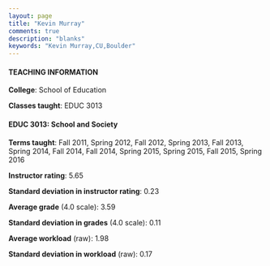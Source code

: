 ```yaml
---
layout: page
title: "Kevin Murray" 
comments: true
description: "blanks"
keywords: "Kevin Murray,CU,Boulder"
---
```

<head>
<script src="https://ajax.googleapis.com/ajax/libs/jquery/2.1.3/jquery.min.js"></script>
<script src="https://dl.dropboxusercontent.com/s/pc42nxpaw1ea4o9/highcharts.js?dl=0"></script>
<!-- <script src="../assets/js/highcharts.js"></script> -->
<style type="text/css">@font-face {
	font-family: "Bebas Neue";
	src: url(https://www.filehosting.org/file/details/544349/BebasNeue Regular.otf) format("opentype");
	}
	h1.Bebas { 
		font-family: "Bebas Neue", Verdana, Tahoma;
	}
</style>
</head>
	   
#### TEACHING INFORMATION

**College**: School of Education

**Classes taught**: EDUC 3013

#### EDUC 3013: School and Society

**Terms taught**: Fall 2011, Spring 2012, Fall 2012, Spring 2013, Fall 2013, Spring 2014, Fall 2014, Fall 2014, Spring 2015, Spring 2015, Fall 2015, Spring 2016

**Instructor rating**: 5.65

**Standard deviation in instructor rating**: 0.23

**Average grade** (4.0 scale): 3.59

**Standard deviation in grades** (4.0 scale): 0.11

**Average workload** (raw): 1.98

**Standard deviation in workload** (raw): 0.17

